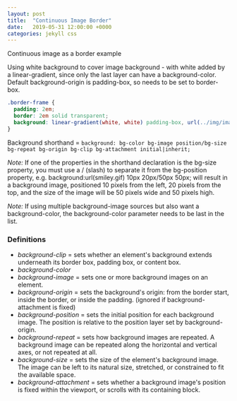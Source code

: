 ```yaml
---
layout: post
title:  "Continuous Image Border"
date:   2019-05-31 12:00:00 +0000
categories: jekyll css
---
```

<div class="default-grid border-frame">
 Continuous image as a border example
</div>

Using white background to cover image background - with white added by a linear-gradient, since only the last layer can have a background-color.
Default background-origin is padding-box, so needs to be set to border-box.

```css
.border-frame {
  padding: 2em;
  border: 2em solid transparent;
  background: linear-gradient(white, white) padding-box, url(../img/image.jpg) border-box 0 /cover;
}
```

Background shorthand =
`background: bg-color bg-image position/bg-size bg-repeat bg-origin bg-clip bg-attachment initial|inherit;`

*Note:* If one of the properties in the shorthand declaration is the bg-size property, you must use a / (slash) to separate it from the bg-position property, e.g. background:url(smiley.gif) 10px 20px/50px 50px; will result in a background image, positioned 10 pixels from the left, 20 pixels from the top, and the size of the image will be 50 pixels wide and 50 pixels high.

*Note:* If using multiple background-image sources but also want a background-color, the background-color parameter needs to be last in the list.

### Definitions
- *background-clip* = sets whether an element's background extends underneath its border box, padding box, or content box.
- *background-color*
- *background-image* = sets one or more background images on an element.
- *background-origin* =  sets the background's origin: from the border start, inside the border, or inside the padding. (ignored if background-attachment is fixed)
- *background-position* = sets the initial position for each background image. The position is relative to the position layer set by background-origin.
- *background-repeat* = sets how background images are repeated. A background image can be repeated along the horizontal and vertical axes, or not repeated at all.
- *background-size* = sets the size of the element's background image. The image can be left to its natural size, stretched, or constrained to fit the available space.
- *background-attachment* = sets whether a background image's position is fixed within the viewport, or scrolls with its containing block.
